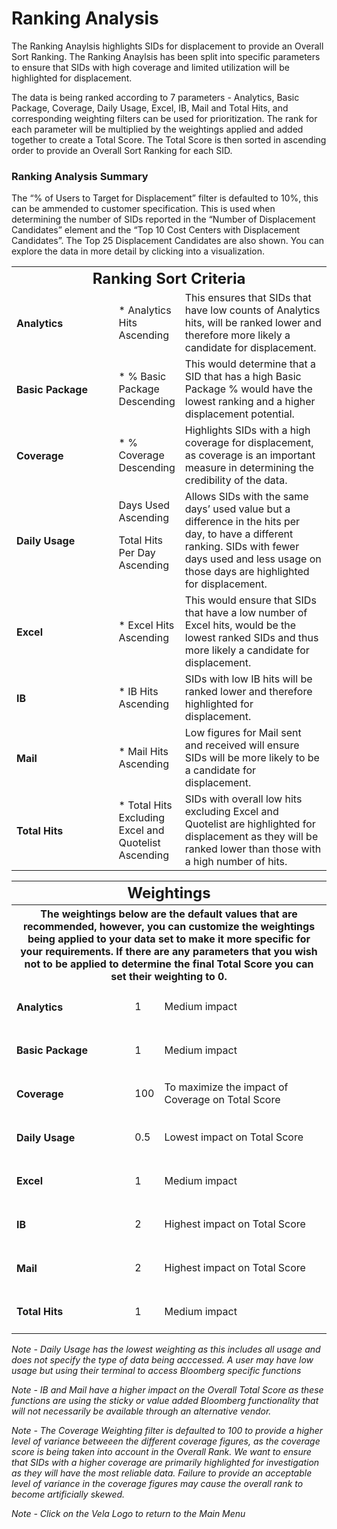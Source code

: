 # Ranking Analysis

The Ranking Anaylsis highlights SIDs for displacement to provide an Overall Sort Ranking. The Ranking Anaylsis has been split into specific parameters to ensure that SIDs with high coverage and limited utilization will be highlighted for displacement.

The data is being ranked according to 7 parameters - Analytics, Basic Package, Coverage, Daily Usage, Excel, IB, Mail and Total Hits, and corresponding weighting filters can be used for prioritization. The rank for each parameter will be multiplied by the weightings applied and added together to create a Total Score. The Total Score is then sorted in ascending order to provide an Overall Sort Ranking for each SID.

### Ranking Analysis Summary
The “% of Users to Target for Displacement” filter is defaulted to 10%, this can be ammended to customer specification. This is used when determining the number of SIDs reported in the “Number of Displacement Candidates” element and the “Top 10 Cost Centers with Displacement Candidates”. The Top 25 Displacement Candidates are also shown. You can explore the data in more detail by clicking into a visualization.


<table width = "400">
<tr>
<th colspan="3"><font size="5">Ranking Sort Criteria</font></th>
</tr>
<tr>
<td style="width: 200px;"><h4>Analytics</h4></td>
<td>* Analytics Hits Ascending</td>
<td style="width: 300px;">This ensures that SIDs that have low counts of Analytics hits, will be ranked lower and therefore more likely a candidate for displacement.</td>
</tr>
<tr>
<td style="width: 200px;"><h4>Basic Package</h4></td>
<td>* % Basic Package Descending</td>
<td style="width: 300px;">This would determine that a SID that has a high Basic Package % would have the lowest ranking and a higher displacement potential.</td>
</tr>
<tr>
<td style="width: 200px;"><h4>Coverage</h4></td>
<td>* % Coverage Descending</td>
<td style="width: 300px;">Highlights SIDs with a high coverage for displacement, as coverage is an important measure in determining the credibility of the data.</td>
</tr>
<tr>
<td style="width: 200px;"><h4>Daily Usage</h4></td>
<td> Days Used Ascending  <p>
 Total Hits Per Day Ascending </td>
<td style="width: 300px;">Allows SIDs with the same days’ used value but a difference in the hits per day, to have a different ranking. SIDs with fewer days used and less usage on those days are highlighted for displacement.</td>
</tr>
<tr>
<td style="width: 200px;"><h4>Excel</h4></td>
<td>* Excel Hits Ascending</td>
<td style="width: 300px;">This would ensure that SIDs that have a low number of Excel hits, would be the lowest ranked SIDs and thus more likely a candidate for displacement.</td>
</tr>
<tr>
<td style="width: 200px;"><h4>IB</h4></td>
<td>* IB Hits Ascending</td>
<td style="width: 300px;">SIDs with low IB hits will be ranked lower and therefore highlighted for displacement.</td>
</tr>
<tr>
<td style="width: 200px;"><h4>Mail</h4></td>
<td>* Mail Hits Ascending</td>
<td style="width: 300px;">Low figures for Mail sent and received will ensure SIDs will be more likely to be a candidate for displacement.</td>
</tr>
<tr>
<td style="width: 200px;"><h4>Total Hits</h4></td>
<td>* Total Hits Excluding Excel and Quotelist Ascending</td>
<td style="width: 300px;">SIDs with overall low hits excluding Excel and Quotelist are highlighted for displacement as they will be ranked lower than those with a high number of hits.</td>
</tr>
</table>






<table width = "400">
<tr>
<th colspan="3"><font size="5">Weightings</font></th>
</tr>
<tr>
<th colspan="3">The weightings below are the default values that are recommended, however, you can customize the weightings being applied to your data set to make it more specific for your requirements. If there are any parameters that you wish not to be applied to determine the final Total Score you can set their weighting to 0.</th>
</tr>
<tr>
<td style="width: 200px;"><h4>Analytics</h4></td>
<td>1</td>
<td style="width: 300px;">Medium impact</td>
</tr>
<tr>
<td style="width: 200px;"><h4>Basic Package</h4></td>
<td>1</td>
<td style="width: 300px;">Medium impact</td>
</tr>
<tr>
<td style="width: 200px;"><h4>Coverage</h4></td>
<td>100</td>
<td style="width: 300px;">To maximize the impact of Coverage on Total Score</td>
</tr>
<tr>
<td style="width: 200px;"><h4>Daily Usage</h4></td>
<td>0.5</td>
<td style="width: 300px;">Lowest impact on Total Score</td>
</tr>
<tr>
<td style="width: 200px;"><h4>Excel</h4></td>
<td>1</td>
<td style="width: 300px;">Medium impact</td>
</tr>
<tr>
<td style="width: 200px;"><h4>IB</h4></td>
<td>2</td>
<td style="width: 300px;">Highest impact on Total Score</td>
</tr>
<tr>
<td style="width: 200px;"><h4>Mail</h4></td>
<td>2</td>
<td style="width: 300px;">Highest impact on Total Score</td>
</tr>
<tr>
<td style="width: 200px;"><h4>Total Hits</h4></td>
<td>1</td>
<td style="width: 300px;">Medium impact</td>
</tr>
</table>


<i>*Note - Daily Usage has the lowest weighting as this includes all usage and does not specify the type of data being acccessed. A user may have low usage but using their terminal to access Bloomberg specific functions* </i>

*Note - IB and Mail have a higher impact on the Overall Total Score as these functions are using the sticky or value added Bloomberg functionality that will not necessarily be available through an alternative vendor.*

*Note - The Coverage Weighting filter is defaulted to 100 to provide a higher level of variance betweeen the different coverage figures, as the coverage score is being taken into account in the Overall Rank. We want to ensure that SIDs with a higher coverage are primarily highlighted for investigation as they will have the most reliable data. Failure to provide an acceptable level of variance in the coverage figures may cause the overall rank to become artificially skewed.*


*Note - Click on the Vela Logo to return to the Main Menu*
